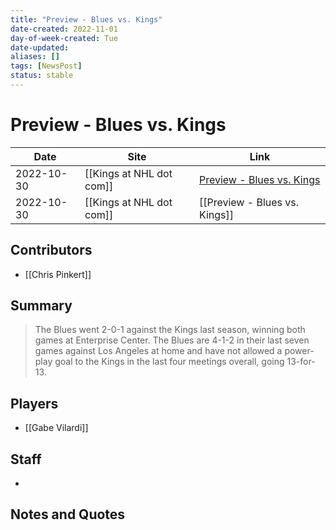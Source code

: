 ```yaml
---
title: "Preview - Blues vs. Kings"
date-created: 2022-11-01
day-of-week-created: Tue
date-updated: 
aliases: []
tags: [NewsPost]
status: stable
---
```


# Preview - Blues vs. Kings

| Date       | Site                 | Link                                                                                                                  |
| ---------- | -------------------- | --------------------------------------------------------------------------------------------------------------------- |
| 2022-10-30 | [[Kings at NHL dot com]] | [Preview - Blues vs. Kings](https://www.nhl.com/blues/news/st-louis-blues-los-angeles-kings-game-preview/c-337014638) |
| 2022-10-30 | [[Kings at NHL dot com]] | [[Preview - Blues vs. Kings]]                                                                                         |

## Contributors
- [[Chris Pinkert]]


## Summary
> The Blues went 2-0-1 against the Kings last season, winning both games at Enterprise Center. The Blues are 4-1-2 in their last seven games against Los Angeles at home and have not allowed a power-play goal to the Kings in the last four meetings overall, going 13-for-13.


## Players
- [[Gabe Vilardi]]


## Staff
- 


## Notes and Quotes
> 

